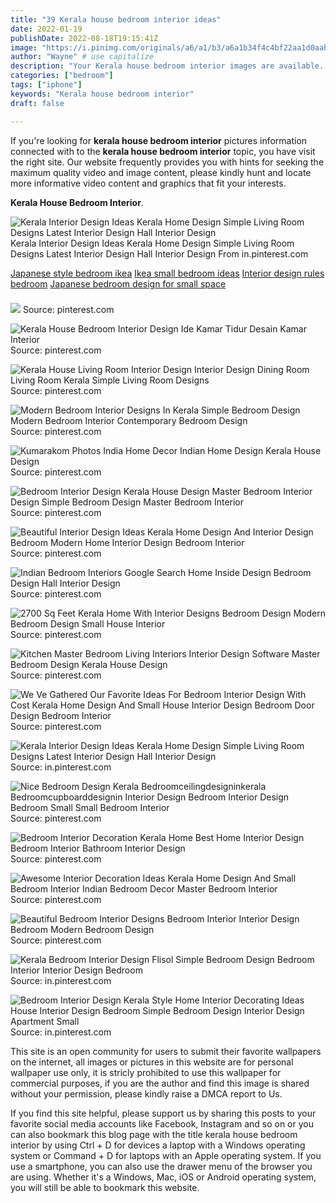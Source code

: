 ```yaml
---
title: "39 Kerala house bedroom interior ideas"
date: 2022-01-19
publishDate: 2022-08-18T19:15:41Z
image: "https://i.pinimg.com/originals/a6/a1/b3/a6a1b34f4c4bf22aa1d0aabc5cbaab44.jpg"
author: "Wayne" # use capitalize
description: "Your Kerala house bedroom interior images are available. Kerala house bedroom interior are a topic that is being searched for and liked by netizens now. You can Get the Kerala house bedroom interior files here. Download all royalty-free vectors."
categories: ["bedroom"]
tags: ["iphone"]
keywords: "Kerala house bedroom interior"
draft: false

---
```


If you're looking for **kerala house bedroom interior** pictures information connected with to the **kerala house bedroom interior** topic, you have visit the right  site.  Our website frequently  provides you with  hints  for seeking  the maximum  quality video and image  content, please kindly hunt and locate more informative video content and graphics  that fit your interests.

**Kerala House Bedroom Interior**. 

![Kerala Interior Design Ideas Kerala Home Design Simple Living Room Designs Latest Interior Design Hall Interior Design](https://i.pinimg.com/originals/4b/1d/16/4b1d167b362aa60c0fa2c05929cd958c.jpg "Kerala Interior Design Ideas Kerala Home Design Simple Living Room Designs Latest Interior Design Hall Interior Design")
Kerala Interior Design Ideas Kerala Home Design Simple Living Room Designs Latest Interior Design Hall Interior Design From in.pinterest.com

[Japanese style bedroom ikea](/japanese-style-bedroom-ikea/)
[Ikea small bedroom ideas](/ikea-small-bedroom-ideas/)
[Interior design rules bedroom](/interior-design-rules-bedroom/)
[Japanese bedroom design for small space](/japanese-bedroom-design-for-small-space/)



### 

 


![](https://i.pinimg.com/originals/dd/cd/32/ddcd32944c16b3e77da2b5cd2be1ee00.jpg "")
Source: pinterest.com

 

![Kerala House Bedroom Interior Design Ide Kamar Tidur Desain Kamar Interior](https://i.pinimg.com/originals/66/b8/98/66b8983b5461dfbcd1c9727106d4ddcb.jpg "Kerala House Bedroom Interior Design Ide Kamar Tidur Desain Kamar Interior")
Source: pinterest.com

 

![Kerala House Living Room Interior Design Interior Design Dining Room Living Room Kerala Simple Living Room Designs](https://i.pinimg.com/originals/77/e0/c3/77e0c348bc08a4fb6310f12ab740b168.jpg "Kerala House Living Room Interior Design Interior Design Dining Room Living Room Kerala Simple Living Room Designs")
Source: pinterest.com

 

![Modern Bedroom Interior Designs In Kerala Simple Bedroom Design Modern Bedroom Interior Contemporary Bedroom Design](https://i.pinimg.com/originals/94/f2/77/94f277c3451a8e3c8e20bd2f2d57e1e3.jpg "Modern Bedroom Interior Designs In Kerala Simple Bedroom Design Modern Bedroom Interior Contemporary Bedroom Design")
Source: pinterest.com

 

![Kumarakom Photos India Home Decor Indian Home Design Kerala House Design](https://i.pinimg.com/originals/b1/67/2c/b1672c9b99a43982b51552abe4e2fd20.jpg "Kumarakom Photos India Home Decor Indian Home Design Kerala House Design")
Source: pinterest.com

 

![Bedroom Interior Design Kerala House Design Master Bedroom Interior Design Simple Bedroom Design Master Bedroom Interior](https://i.pinimg.com/originals/f0/8b/57/f08b57ffc76ba4c66fef357d71f6d36d.png "Bedroom Interior Design Kerala House Design Master Bedroom Interior Design Simple Bedroom Design Master Bedroom Interior")
Source: pinterest.com

 

![Beautiful Interior Design Ideas Kerala Home Design And Interior Design Bedroom Modern Home Interior Design Bedroom Interior](https://i.pinimg.com/736x/7c/12/9a/7c129ad607d6323323f4df15f14ecad9.jpg "Beautiful Interior Design Ideas Kerala Home Design And Interior Design Bedroom Modern Home Interior Design Bedroom Interior")
Source: pinterest.com

 

![Indian Bedroom Interiors Google Search Home Inside Design Bedroom Design Hall Interior Design](https://i.pinimg.com/originals/be/24/b6/be24b6373a0b62f61d96c83390f4d3c1.jpg "Indian Bedroom Interiors Google Search Home Inside Design Bedroom Design Hall Interior Design")
Source: pinterest.com

 

![2700 Sq Feet Kerala Home With Interior Designs Bedroom Design Modern Bedroom Design Small House Interior](https://i.pinimg.com/originals/0e/25/c1/0e25c16d83a533fd56bf1e78e3813c4b.jpg "2700 Sq Feet Kerala Home With Interior Designs Bedroom Design Modern Bedroom Design Small House Interior")
Source: pinterest.com

 

![Kitchen Master Bedroom Living Interiors Interior Design Software Master Bedroom Design Kerala House Design](https://i.pinimg.com/originals/da/6f/3d/da6f3d85c7224372ba4ae3989d115207.jpg "Kitchen Master Bedroom Living Interiors Interior Design Software Master Bedroom Design Kerala House Design")
Source: pinterest.com

 

![We Ve Gathered Our Favorite Ideas For Bedroom Interior Design With Cost Kerala Home Design And Small House Interior Design Bedroom Door Design Bedroom Interior](https://i.pinimg.com/originals/4a/12/ea/4a12ea68c481c1b9063a53c7f34e176a.jpg "We Ve Gathered Our Favorite Ideas For Bedroom Interior Design With Cost Kerala Home Design And Small House Interior Design Bedroom Door Design Bedroom Interior")
Source: pinterest.com

 

![Kerala Interior Design Ideas Kerala Home Design Simple Living Room Designs Latest Interior Design Hall Interior Design](https://i.pinimg.com/originals/4b/1d/16/4b1d167b362aa60c0fa2c05929cd958c.jpg "Kerala Interior Design Ideas Kerala Home Design Simple Living Room Designs Latest Interior Design Hall Interior Design")
Source: in.pinterest.com

 

![Nice Bedroom Design Kerala Bedroomceilingdesigninkerala Bedroomcupboarddesignin Interior Design Bedroom Interior Design Bedroom Small Small Bedroom Interior](https://i.pinimg.com/originals/c9/d7/3b/c9d73b9a4a680a951125edb2427510ba.jpg "Nice Bedroom Design Kerala Bedroomceilingdesigninkerala Bedroomcupboarddesignin Interior Design Bedroom Interior Design Bedroom Small Small Bedroom Interior")
Source: pinterest.com

 

![Bedroom Interior Decoration Kerala Home Best Home Interior Design Bedroom Interior Bathroom Interior Design](https://i.pinimg.com/originals/71/38/9a/71389aa142014dc1df7ded4b9744854d.jpg "Bedroom Interior Decoration Kerala Home Best Home Interior Design Bedroom Interior Bathroom Interior Design")
Source: pinterest.com

 

![Awesome Interior Decoration Ideas Kerala Home Design And Small Bedroom Interior Indian Bedroom Decor Master Bedroom Interior](https://i.pinimg.com/originals/b2/ca/72/b2ca7265640da3431f4c6e5ee44aa162.jpg "Awesome Interior Decoration Ideas Kerala Home Design And Small Bedroom Interior Indian Bedroom Decor Master Bedroom Interior")
Source: pinterest.com

 

![Beautiful Bedroom Interior Designs Bedroom Interior Interior Design Bedroom Modern Bedroom Design](https://i.pinimg.com/originals/12/46/3d/12463d7a53a26d2c4e6eb1e2b8ccf8c0.jpg "Beautiful Bedroom Interior Designs Bedroom Interior Interior Design Bedroom Modern Bedroom Design")
Source: pinterest.com

 

![Kerala Bedroom Interior Design Flisol Simple Bedroom Design Bedroom Interior Interior Design Bedroom](https://i.pinimg.com/originals/ea/54/f9/ea54f90b0e61561acb27d636cdce6d7d.jpg "Kerala Bedroom Interior Design Flisol Simple Bedroom Design Bedroom Interior Interior Design Bedroom")
Source: in.pinterest.com

 

![Bedroom Interior Design Kerala Style Home Interior Decorating Ideas House Interior Design Bedroom Simple Bedroom Design Interior Design Apartment Small](https://i.pinimg.com/originals/a6/a1/b3/a6a1b34f4c4bf22aa1d0aabc5cbaab44.jpg "Bedroom Interior Design Kerala Style Home Interior Decorating Ideas House Interior Design Bedroom Simple Bedroom Design Interior Design Apartment Small")
Source: in.pinterest.com

 

This site is an open community for users to submit their favorite wallpapers on the internet, all images or pictures in this website are for personal wallpaper use only, it is stricly prohibited to use this wallpaper for commercial purposes, if you are the author and find this image is shared without your permission, please kindly raise a DMCA report to Us.

If you find this site helpful, please support us by sharing this posts to your favorite social media accounts like Facebook, Instagram and so on or you can also bookmark this blog page with the title kerala house bedroom interior by using Ctrl + D for devices a laptop with a Windows operating system or Command + D for laptops with an Apple operating system. If you use a smartphone, you can also use the drawer menu of the browser you are using. Whether it's a Windows, Mac, iOS or Android operating system, you will still be able to bookmark this website.

